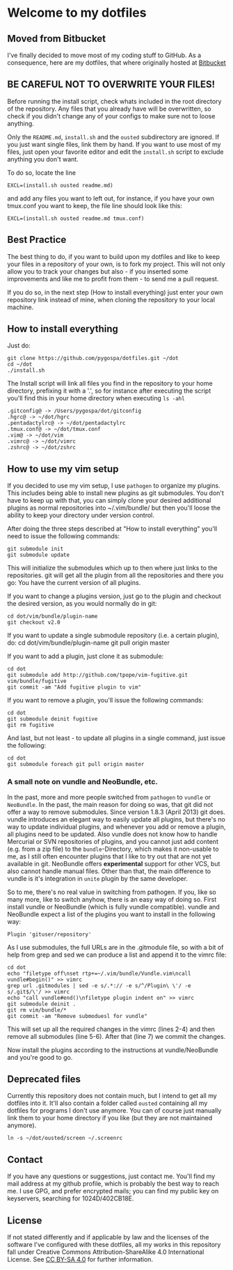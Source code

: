 # Welcome to my dotfiles

## Moved from Bitbucket

I've finally decided to move most of my coding stuff to GitHub. As a
consequence, here are my dotfiles, that where originally hosted at
[Bitbucket](https://bitbucket.org/pygospa/dotfiles) 

## BE CAREFUL NOT TO OVERWRITE YOUR FILES!

Before running the install script, check whats included in the root directory
of the repository. Any files that you already have will be overwritten, so
check if you didn't change any of your configs to make sure not to loose
anything.

Only the `README.md`, `install.sh` and the `ousted` subdirectory are ignored.
If you just want single files, link them by hand. If you want to use most of my
files, just open your favorite editor and edit the `install.sh` script to
exclude anything you don't want. 

To do so, locate the line 

	EXCL=(install.sh ousted readme.md)

and add any files you want to left out, for instance, if you have your own
tmux.conf you want to keep, the file line should look like this:

	EXCL=(install.sh ousted readme.md tmux.conf)

## Best Practice

The best thing to do, if you want to build upon my dotfiles and like to keep
your files in a repository of your own, is to fork my project. This will not
only allow you to track your changes but also - if you inserted some
improvements and like me to profit from them - to send me a pull request.

If you do so, in the next step (How to install everything) just enter your own
repository link instead of mine, when cloning the repository to your local
machine.

## How to install everything

Just do:

	git clone https://github.com/pygospa/dotfiles.git ~/dot
	cd ~/dot
	./install.sh

The Install script will link all files you find in the repository to your home
directory, prefixing it with a '.', so for instance after executing the script
you'll find this in your home directory when executing `ls -ahl`

	.gitconfig@ -> /Users/pygospa/dot/gitconfig
	.hgrc@ -> ~/dot/hgrc
	.pentadactylrc@ -> ~/dot/pentadactylrc
	.tmux.conf@ -> ~/dot/tmux.conf
	.vim@ -> ~/dot/vim
	.vimrc@ -> ~/dot/vimrc
	.zshrc@ -> ~/dot/zshrc

## How to use my vim setup

If you decided to use my vim setup, I use `pathogen` to organize my plugins. This
includes being able to install new plugins as git submodules. You don't have to
keep up with that, you can simply clone your desired additional plugins as
normal repositories into ~/.vim/bundle/ but then you'll loose the ability to
keep your directory under version control. 

After doing the three steps described at "How to install everything" you'll
need to issue the following commands:

	git submodule init
	git submodule update

This will initialize the submodules which up to then where just links to the
repositories. git will get all the plugin from all the repositories and there
you go: You have the current version of all plugins.

If you want to change a plugins version, just go to the plugin and checkout the
desired version, as you would normally do in git:

	cd dot/vim/bundle/plugin-name
	git checkout v2.0

If you want to update a single submodule repository (i.e. a certain plugin),
do:
	cd dot/vim/bundle/plugin-name
	git pull origin master

If you want to add a plugin, just clone it as submodule:

	cd dot
	git submodule add http://github.com/tpope/vim-fugitive.git vim/bundle/fugitive
	git commit -am "Add fugitive plugin to vim"

If you want to remove a plugin, you'll issue the following commands:

	cd dot
	git submodule deinit fugitive
	git rm fugitive

And last, but not least - to update all plugins in a single command, just issue
the following:

	cd dot
	git submodule foreach git pull origin master

### A small note on vundle and NeoBundle, etc.

In the past, more and more people switched from `pathogen` to `vundle` or
`NeoBundle`. In the past, the main reason for doing so was, that git did not
offer a way to remove submodules. Since version 1.8.3 (April 2013) git does.
vundle introduces an elegant way to easily update all plugins, but there's no
way to update individual plugins, and whenever you add or remove a plugin, all
plugins need to be updated. Also vundle does not know how to handle Mercurial
or SVN repositories of plugins, and you cannot just add content (e.g. from a
zip file) to the `bundle`-Directory, which makes it non-usable to me, as I
still often encounter plugins that I like to try out that are not yet available
in git. NeoBundle offers **experimental** support for other VCS, but also
cannot handle manual files. Other than that, the main difference to vundle is
it's integration in `unite` plugin by the same developer.

So to me, there's no real value in switching from pathogen. If you, like so
many more, like to switch anyhow, there is an easy way of doing so. First
install vundle or NeoBundle (which is fully vundle compatible). vundle and
NeoBundle expect a list of the plugins you want to install in the following
way:

	Plugin 'gituser/repository'

As I use submodules, the full URLs are in the .gitmodule file, so with a bit of
help from grep and sed we can produce a list and append it to the vimrc file:

	cd dot
	echo "filetype off\nset rtp+=~/.vim/bundle/Vundle.vim\ncall vundle#begin()" >> vimrc
	grep url .gitmodules | sed -e s/.*:// -e s/^/Plugin\ \'/ -e s/.git$/\'/ >> vimrc
	echo "call vundle#end()\nfiletype plugin indent on" >> vimrc
	git submodule deinit .
	git rm vim/bundle/*
	git commit -am "Remove submoduesl for vundle"

This will set up all the required changes in the vimrc (lines 2-4) and then
remove all submodules (line 5-6). After that (line 7) we commit the changes.

Now install the plugins according to the instructions at vundle/NeoBundle and
you're good to go.

## Deprecated files

Currently this repository does not contain much, but I intend to get all my
dotfiles into it. It'll also contain a folder called `ousted` containing all my
dotfiles for programs I don't use anymore. You can of course just manually link
them to your home directory if you like (but they are not maintained anymore).

	ln -s ~/dot/ousted/screen ~/.screenrc


## Contact

If you have any questions or suggestions, just contact me. You'll find my mail
address at my github profile, which is probably the best way to reach me. I use
GPG, and prefer encrypted mails; you can find my public key on keyservers,
searching for 1024D/402CB18E.

## License

If not stated differently and if applicable by law and the licenses of the
software I've configured with these dotfiles, all my works in this repository
fall under Creative Commons Attribution-ShareAlike 4.0 International License.
See [CC BY-SA 4.0](http://creativecommons.org/licenses/by-sa/4.0/) for further
information.
